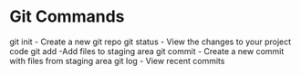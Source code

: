 # Git Commands

git init - Create a new git repo
git status - View the changes to your project code
git add -Add files to staging area
git commit - Create a new commit with files from staging area
git log - View recent commits